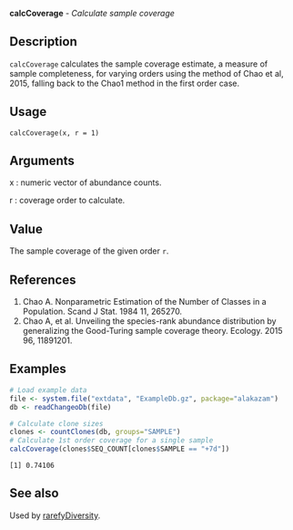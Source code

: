 





**calcCoverage** - *Calculate sample coverage*

Description
--------------------

`calcCoverage` calculates the sample coverage estimate, a measure of sample 
completeness, for varying orders using the method of Chao et al, 2015, falling back 
to the Chao1 method in the first order case.


Usage
--------------------
```
calcCoverage(x, r = 1)
```

Arguments
-------------------

x
:   numeric vector of abundance counts.

r
:   coverage order to calculate.



Value
-------------------

The sample coverage of the given order `r`.

References
-------------------


1. Chao A. Nonparametric Estimation of the Number of Classes in a Population. 
Scand J Stat. 1984 11, 265270.
1. Chao A, et al. Unveiling the species-rank abundance distribution by 
generalizing the Good-Turing sample coverage theory. 
Ecology. 2015 96, 11891201.




Examples
-------------------

```R
# Load example data
file <- system.file("extdata", "ExampleDb.gz", package="alakazam")
db <- readChangeoDb(file)

# Calculate clone sizes
clones <- countClones(db, groups="SAMPLE")
# Calculate 1st order coverage for a single sample
calcCoverage(clones$SEQ_COUNT[clones$SAMPLE == "+7d"])
```


```
[1] 0.74106

```



See also
-------------------

Used by [rarefyDiversity](rarefyDiversity.md).



